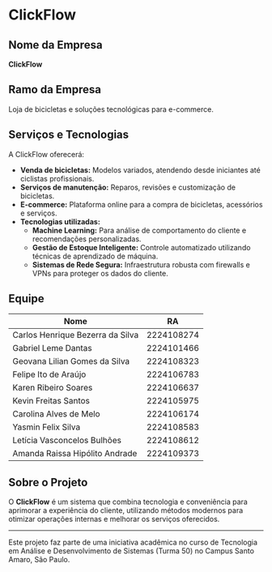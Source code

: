 # ClickFlow

## Nome da Empresa
**ClickFlow**

## Ramo da Empresa
Loja de bicicletas e soluções tecnológicas para e-commerce.

## Serviços e Tecnologias
A ClickFlow oferecerá:
- **Venda de bicicletas:** Modelos variados, atendendo desde iniciantes até ciclistas profissionais.
- **Serviços de manutenção:** Reparos, revisões e customização de bicicletas.
- **E-commerce:** Plataforma online para a compra de bicicletas, acessórios e serviços.
- **Tecnologias utilizadas:**
  - **Machine Learning:** Para análise de comportamento do cliente e recomendações personalizadas.
  - **Gestão de Estoque Inteligente:** Controle automatizado utilizando técnicas de aprendizado de máquina.
  - **Sistemas de Rede Segura:** Infraestrutura robusta com firewalls e VPNs para proteger os dados do cliente.

## Equipe
| Nome                          | RA          |
|-------------------------------|-------------|
| Carlos Henrique Bezerra da Silva | 2224108274 |
| Gabriel Leme Dantas           | 2224101466 |
| Geovana Lilian Gomes da Silva | 2224108323 |
| Felipe Ito de Araújo          | 2224106783 |
| Karen Ribeiro Soares          | 2224106637 |
| Kevin Freitas Santos          | 2224105975 |
| Carolina Alves de Melo        | 2224106174 |
| Yasmin Felix Silva            | 2224108583 |
| Letícia Vasconcelos Bulhões   | 2224108612 |
| Amanda Raissa Hipólito Andrade| 2224109373 |

## Sobre o Projeto
O **ClickFlow** é um sistema que combina tecnologia e conveniência para aprimorar a experiência do cliente, utilizando métodos modernos para otimizar operações internas e melhorar os serviços oferecidos.

---
Este projeto faz parte de uma iniciativa acadêmica no curso de Tecnologia em Análise e Desenvolvimento de Sistemas (Turma 50) no Campus Santo Amaro, São Paulo.
